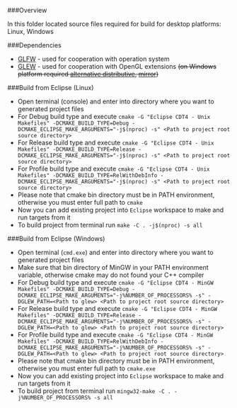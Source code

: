 ###Overview

In this folder located source files required for build for desktop platforms: Linux, Windows

###Dependencies
* [GLFW](https://github.com/glfw/glfw/releases) - used for cooperation with operation system
* [GLEW](https://github.com/nigels-com/glew/releases) - used for cooperation with OpenGL extensions ~~(on Windows platform required [alternative distributive](https://github.com/nigels-com/glew/issues/31#issuecomment-145498979), [mirror](https://sourceforge.net/projects/glew/files/glew/1.13.0/))~~

###Build from Eclipse (Linux)
* Open terminal (console) and enter into directory where you want to generated project files
* For Debug build type and execute ```cmake -G "Eclipse CDT4 - Unix Makefiles" -DCMAKE_BUILD_TYPE=Debug -DCMAKE_ECLIPSE_MAKE_ARGUMENTS="-j$(nproc) -s" <Path to project root source directory>```
* For Release build type and execute ```cmake -G "Eclipse CDT4 - Unix Makefiles" -DCMAKE_BUILD_TYPE=Release -DCMAKE_ECLIPSE_MAKE_ARGUMENTS="-j$(nproc) -s" <Path to project root source directory>```
* For Profile build type and execute ```cmake -G "Eclipse CDT4 - Unix Makefiles" -DCMAKE_BUILD_TYPE=RelWithDebInfo -DCMAKE_ECLIPSE_MAKE_ARGUMENTS="-j$(nproc) -s" <Path to project root source directory>```
* Please note that cmake bin directory must be in PATH environment, otherwise you must enter full path to ```cmake```
* Now you can add existing project into ```Eclipse``` workspace to make and run targets from it
* To build project from terminal run ```make -C . -j$(nproc) -s all```

###Build from Eclipse (Windows)
* Open terminal (```cmd.exe```) and enter into directory where you want to generated project files
* Make sure that bin directory of MinGW in your PATH environment variable, otherwise cmake may do not found your C++ compiler
* For Debug build type and execute ```cmake -G "Eclipse CDT4 - MinGW Makefiles" -DCMAKE_BUILD_TYPE=Debug -DCMAKE_ECLIPSE_MAKE_ARGUMENTS="-j%NUMBER_OF_PROCESSORS% -s" -DGLEW_PATH=<Path to glew> <Path to project root source directory>```
* For Release build type and execute ```cmake -G "Eclipse CDT4 - MinGW Makefiles" -DCMAKE_BUILD_TYPE=Release -DCMAKE_ECLIPSE_MAKE_ARGUMENTS="-j%NUMBER_OF_PROCESSORS% -s" -DGLEW_PATH=<Path to glew> <Path to project root source directory>```
* For Profile build type and execute ```cmake -G "Eclipse CDT4 - MinGW Makefiles" -DCMAKE_BUILD_TYPE=RelWithDebInfo -DCMAKE_ECLIPSE_MAKE_ARGUMENTS="-j%NUMBER_OF_PROCESSORS% -s" -DGLEW_PATH=<Path to glew> <Path to project root source directory>```
* Please note that cmake bin directory must be in PATH environment, otherwise you must enter full path to ```cmake.exe```
* Now you can add existing project into ```Eclipse``` workspace to make and run targets from it
* To build project from terminal run ```mingw32-make -C . -j%NUMBER_OF_PROCESSORS% -s all```
